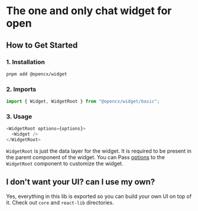 # The one and only chat widget for open

## How to Get Started

### 1. Installation

```bash
pnpm add @opencx/widget
```

### 2. Imports

```typescript
import { Widget, WidgetRoot } from "@opencx/widget/basic";
```

### 3. Usage

```typescript
<WidgetRoot options={options}>
  <Widget />
</WidgetRoot>
```

`WidgetRoot` is just the data layer for the widget. It is required to be present in the parent component of the widget.
You can Pass [options](./react-web/types/options.ts) to the `WidgetRoot` component to customize the widget.

## I don't want your UI? can I use my own?

Yes, everything in this lib is exported so you can build your own UI on top of it. Check out `core` and `react-lib` directories.
